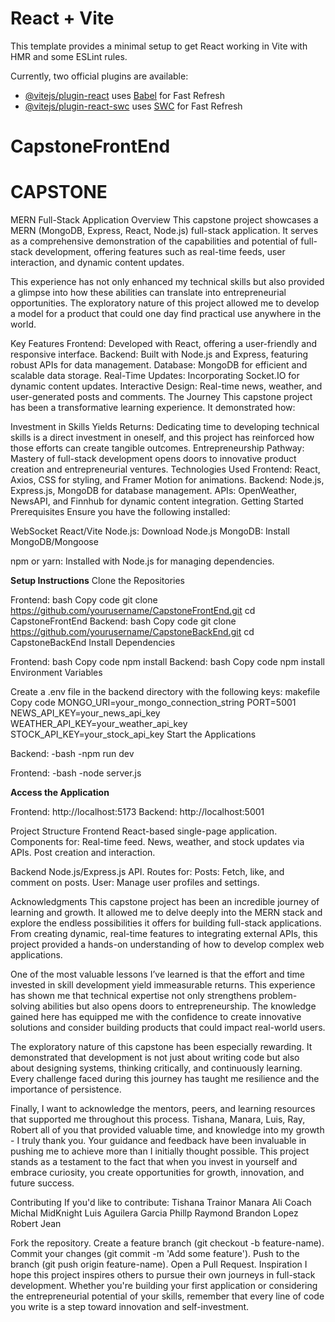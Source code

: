 # React + Vite

This template provides a minimal setup to get React working in Vite with HMR and some ESLint rules.

Currently, two official plugins are available:

- [@vitejs/plugin-react](https://github.com/vitejs/vite-plugin-react/blob/main/packages/plugin-react/README.md) uses [Babel](https://babeljs.io/) for Fast Refresh
- [@vitejs/plugin-react-swc](https://github.com/vitejs/vite-plugin-react-swc) uses [SWC](https://swc.rs/) for Fast Refresh
# CapstoneFrontEnd


# CAPSTONE
MERN Full-Stack Application
Overview
This capstone project showcases a MERN (MongoDB, Express, React, Node.js) full-stack application. It serves as a comprehensive demonstration of the capabilities and potential of full-stack development, offering features such as real-time feeds, user interaction, and dynamic content updates.

This experience has not only enhanced my technical skills but also provided a glimpse into how these abilities can translate into entrepreneurial opportunities. The exploratory nature of this project allowed me to develop a model for a product that could one day find practical use anywhere in the world.

Key Features
Frontend: Developed with React, offering a user-friendly and responsive interface.
Backend: Built with Node.js and Express, featuring robust APIs for data management.
Database: MongoDB for efficient and scalable data storage.
Real-Time Updates: Incorporating Socket.IO for dynamic content updates.
Interactive Design: Real-time news, weather, and user-generated posts and comments.
The Journey
This capstone project has been a transformative learning experience. It demonstrated how:

Investment in Skills Yields Returns:
Dedicating time to developing technical skills is a direct investment in oneself, and this project has reinforced how those efforts can create tangible outcomes.
Entrepreneurship Pathway:
Mastery of full-stack development opens doors to innovative product creation and entrepreneurial ventures.
Technologies Used
Frontend: React, Axios, CSS for styling, and Framer Motion for animations.
Backend: Node.js, Express.js, MongoDB for database management.
APIs: OpenWeather, NewsAPI, and Finnhub for dynamic content integration.
Getting Started
Prerequisites
Ensure you have the following installed:

WebSocket
React/Vite
Node.js: Download Node.js
MongoDB: Install MongoDB/Mongoose

npm or yarn: Installed with Node.js for managing dependencies.

**Setup Instructions**
Clone the Repositories

Frontend:
bash
Copy code
git clone https://github.com/yourusername/CapstoneFrontEnd.git
cd CapstoneFrontEnd
Backend:
bash
Copy code
git clone https://github.com/yourusername/CapstoneBackEnd.git
cd CapstoneBackEnd
Install Dependencies

Frontend:
bash
Copy code
npm install
Backend:
bash
Copy code
npm install
Environment Variables

Create a .env file in the backend directory with the following keys:
makefile
Copy code
MONGO_URI=your_mongo_connection_string
PORT=5001
NEWS_API_KEY=your_news_api_key
WEATHER_API_KEY=your_weather_api_key
STOCK_API_KEY=your_stock_api_key
Start the Applications

Backend:
-bash
-npm run dev

Frontend:
-bash
-node server.js

**Access the Application**

Frontend: http://localhost:5173
Backend: http://localhost:5001

Project Structure
Frontend
React-based single-page application.
Components for:
Real-time feed.
News, weather, and stock updates via APIs.
Post creation and interaction.

Backend
Node.js/Express.js API.
Routes for:
Posts: Fetch, like, and comment on posts.
User: Manage user profiles and settings.

Acknowledgments
This capstone project has been an incredible journey of learning and growth. It allowed me to delve deeply into the MERN stack and explore the endless possibilities it offers for building full-stack applications. From creating dynamic, real-time features to integrating external APIs, this project provided a hands-on understanding of how to develop complex web applications.

One of the most valuable lessons I’ve learned is that the effort and time invested in skill development yield immeasurable returns. This experience has shown me that technical expertise not only strengthens problem-solving abilities but also opens doors to entrepreneurship. The knowledge gained here has equipped me with the confidence to create innovative solutions and consider building products that could impact real-world users.

The exploratory nature of this capstone has been especially rewarding. It demonstrated that development is not just about writing code but also about designing systems, thinking critically, and continuously learning. Every challenge faced during this journey has taught me resilience and the importance of persistence.

Finally, I want to acknowledge the mentors, peers, and learning resources that supported me throughout this process.  Tishana, Manara, Luis, Ray, Robert all of you that provided valuable time, and knowledge into my growth - I truly thank you.  Your guidance and feedback have been invaluable in pushing me to achieve more than I initially thought possible. This project stands as a testament to the fact that when you invest in yourself and embrace curiosity, you create opportunities for growth, innovation, and future success.

Contributing
If you'd like to contribute:
Tishana Trainor
Manara Ali
Coach Michal MidKnight
Luis Aguilera Garcia
Phillp Raymond
Brandon Lopez
Robert Jean

Fork the repository.
Create a feature branch (git checkout -b feature-name).
Commit your changes (git commit -m 'Add some feature').
Push to the branch (git push origin feature-name).
Open a Pull Request.
Inspiration
I hope this project inspires others to pursue their own journeys in full-stack development. Whether you're building your first application or considering the entrepreneurial potential of your skills, remember that every line of code you write is a step toward innovation and self-investment.

